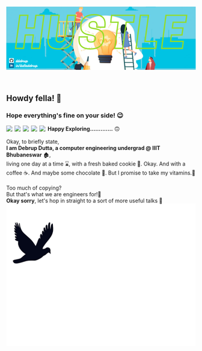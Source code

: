 
![Header](https://github.com/ddebrup/ddebrup/blob/master/ddebrup.png?raw=true) 

<br />

## Howdy fella! 👋
### Hope everything's fine on your side! 😉
**Happy Exploring.............** 🙃
<a href="https://www.linkedin.com/in/duttadebrup/">
  <img align="left" width="22px" src="https://cdn.jsdelivr.net/npm/simple-icons@v3/icons/linkedin.svg" />
</a>
<a href="mailto:b518020@iiit-bh.ac.in">
  <img align="left" width="22px" src="https://cdn.jsdelivr.net/npm/simple-icons@v3/icons/gmail.svg" />
</a>
<a href="https://www.twitter.com/ddebrup">
  <img align="left" width="22px" src="https://cdn.jsdelivr.net/npm/simple-icons@v3/icons/twitter.svg" />
</a>
<a href="https://www.facebook.com/debrupdutta39">
  <img align="left" width="22px" src="https://cdn.jsdelivr.net/npm/simple-icons@v3/icons/facebook.svg" />
</a>
<a href="https://t.me/Deb_rup">
  <img align="left" width="22px" src="https://cdn.jsdelivr.net/npm/simple-icons@v3/icons/telegram.svg" />
</a>
<br />
<br />
Okay, to briefly state,
<br />
**I am Debrup Dutta, a computer engineering undergrad @ IIIT Bhubaneswar** 🏚️,
<br />
living one day at a time ⌛, with a fresh baked cookie 🍪. Okay.  And with a coffee ☕.  And maybe some chocolate 🍫. But I promise to take my vitamins.🤪
<br />
<br />
Too much of copying?
<br/>
But that's what we are engineers for!🤔
<br />
**Okay sorry**, let's hop in straight to a sort of more useful talks 🤫
<img style="height=2rem;" src="https://github.com/ddebrup/ddebrup/blob/master/unnamed.gif?raw=true">
<!--
**ddebrup/ddebrup** is a ✨ _special_ ✨ repository because its `README.md` (this file) appears on your GitHub profile.

Here are some ideas to get you started:

- 🔭 I’m currently working on ...
- 🌱 I’m currently learning ...
- 👯 I’m looking to collaborate on ...
- 🤔 I’m looking for help with ...
- 💬 Ask me about ...
- 📫 How to reach me: ...
- 😄 Pronouns: ...
- ⚡ Fun fact: ...
-->
